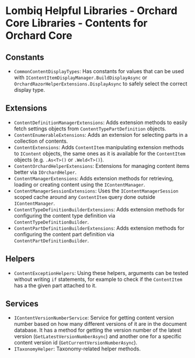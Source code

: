 # Lombiq Helpful Libraries - Orchard Core Libraries - Contents for Orchard Core



## Constants

- `CommonContentDisplayTypes`: Has constants for values that can be used with `IContentItemDisplayManager.BuildDisplayAsync` or `OrchardRazorHelperExtensions.DisplayAsync` to safely select the correct display type.


## Extensions

- `ContentDefinitionManagerExtensions`: Adds extension methods to easily fetch settings objects from `ContentTypePartDefinition` objects.
- `ContentEnumerableExtensions`: Adds an extension for selecting parts in a collection of contents.
- `ContentExtensions`: Adds `ContentItem` manipulating extension methods to `IContent` objects, the same ones as it is available for the `ContentItem` objects (e.g. `.As<T>()` or `.Weld<T>()`).
- `ContentOrchardHelperExtensions`: Extensions for managing content items better via `IOrchardHelper`.
- `ContentManagerExtensions`: Adds extension methods for retrieving, loading or creating content using the `IContentManager`.
- `ContentManagerSessionExtensions`: Uses the `IContentManagerSession` scoped cache around any `ContentItem` query done outside `IContentManager`.
- `ContentTypeDefinitionBuilderExtensions`: Adds extension methods for configuring the content type definition via `ContentTypeDefinitionBuilder`.  
- `ContentPartDefinitionBuilderExtensions`: Adds extension methods for configuring the content part definition via `ContentPartDefinitionBuilder`.  


## Helpers

- `ContentExceptionHelpers`: Using these helpers, arguments can be tested without writing `if` statements, for example to check if the `ContentItem` has a the given part attached to it.


## Services

- `IContentVersionNumberService`: Service for getting content version number based on how many different versions of it are in the document database. It has a method for getting the version number of the latest version (`GetLatestVersionNumberAsync`) and another one for a specific content version id (`GetCurrentVersionNumberAsync`).
- `ITaxonomyHelper`: Taxonomy-related helper methods.
